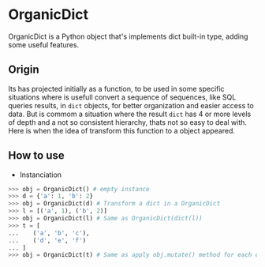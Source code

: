 # OrganicDict
OrganicDict is a Python object that's implements dict built-in type, adding some useful features.

## Origin

Its has projected initially as a function, to be used in some specific situations where is usefull convert a sequence of sequences, like SQL queries results, in `dict` objects, for better organization and easier access to data.
But is commom a situation where the result `dict` has 4 or more levels of depth and a not so consistent hierarchy, thats not so easy to deal with. Here is when the idea of transform this function to a object appeared.

## How to use

- Instanciation

````py
>>> obj = OrganicDict() # empty instance
>>> d = {'a': 1, 'b': 2}
>>> obj = OrganicDict(d) # Transform a dict in a OrganicDict
>>> l = [('a', 1), ('b', 2)]
>>> obj = OrganicDict(l) # Same as OrganicDict(dict(l))
>>> t = [
...    ('a', 'b', 'c'),
...    ('d', 'e', 'f')
... ]
>>> obj = OrganicDict(t) # Same as apply obj.mutate() method for each element of t in a empty instance
````

